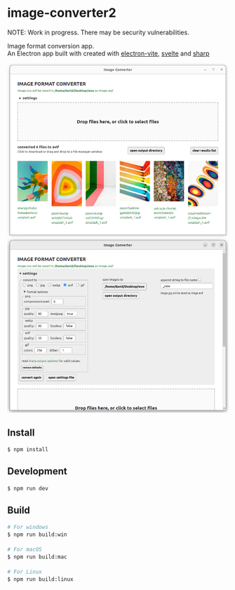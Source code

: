 # image-converter2

NOTE: Work in progress. There may be security vulnerabilities.

Image format conversion app.  
An Electron app built with created with [electron-vite](https://electron-vite.org/), [svelte](https://svelte.dev) and [sharp](https://sharp.pixelplumbing.com)  

![screenshot after conversion](screenshot1.png)  
![screenshot of settings](screenshot2.png)  

## Install  

```bash
$ npm install
```

## Development  

```bash
$ npm run dev
```

## Build

```bash
# For windows
$ npm run build:win

# For macOS
$ npm run build:mac

# For Linux
$ npm run build:linux
```
